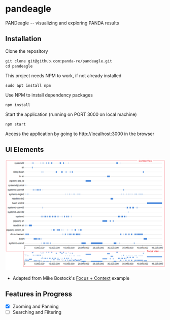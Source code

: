 # pandeagle
PANDeagle -- visualizing and exploring PANDA results

## Installation

Clone the repository
```
git clone git@github.com:panda-re/pandeagle.git
cd pandeagle
```
This project needs NPM to work, if not already installed
```
sudo apt install npm
```
Use NPM to install dependency packages
```
npm install
```
Start the application (running on PORT 3000 on local machine)
```
npm start
```
Access the application by going to http://localhost:3000 in the browser

## UI Elements

![Names of UI Elements](img/ui.png)

* Adapted from Mike Bostock's [Focus + Context](https://observablehq.com/@d3/focus-context?collection=@d3/d3-brush) example

## Features in Progress

- [x] Zooming and Panning
- [ ] Searching and Filtering 
